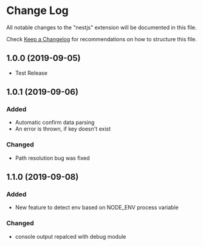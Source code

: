 # Change Log

All notable changes to the "nestjs" extension will be documented in this file.

Check [Keep a Changelog](http://keepachangelog.com/) for recommendations on how to structure this file.


## 1.0.0 (2019-09-05)

- Test Release

## 1.0.1 (2019-09-06)

### Added
- Automatic confirm data parsing
- An error is thrown, if key doesn't exist

### Changed

- Path resolution bug was fixed

## 1.1.0 (2019-09-08)

### Added
- New feature to detect env based on NODE_ENV process variable

### Changed

- console output repalced with debug module



